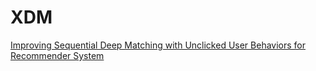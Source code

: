 # XDM

[Improving Sequential Deep Matching with Unclicked User Behaviors for Recommender System](https://arxiv.org/pdf/2010.12837.pdf)
